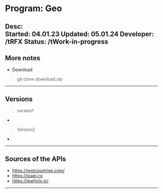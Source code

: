 # Program:  Geo
Desc:       
Started:    04.01.23
Updated:    05.01.24
Developer:  /tRFX
Status:     /tWork-in-progress
---

## More notes
- Download
> git clone <repo name>
> download zip
---

## Versions
> version1 
- 

> Version2
- 
---

## Sources of the APIs 
- https://restcountries.com/
- https://ipapi.co
- https://ipwhois.io/
---